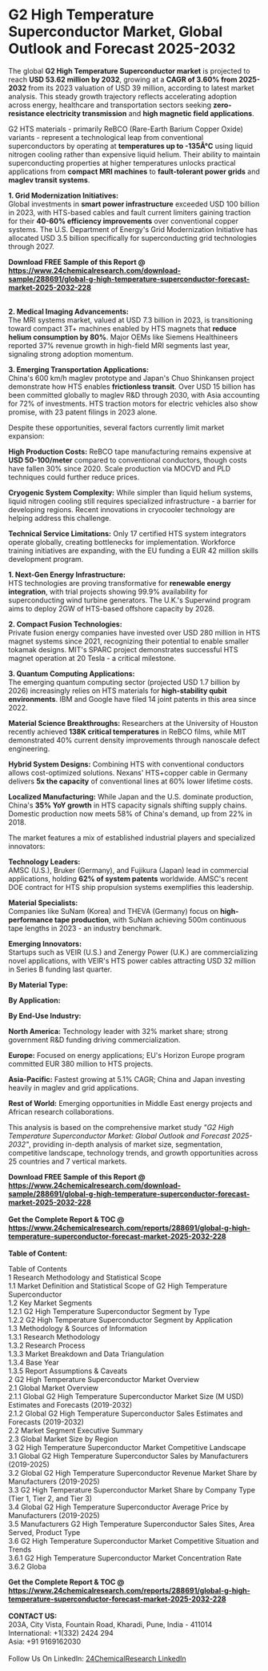 <h1>G2 High Temperature Superconductor Market, Global Outlook and Forecast 2025-2032</h1><p>The global <strong>G2 High Temperature Superconductor market</strong> is projected to reach <strong>USD 53.62 million by 2032</strong>, growing at a <strong>CAGR of 3.60% from 2025-2032</strong> from its 2023 valuation of USD 39 million, according to latest market analysis. This steady growth trajectory reflects accelerating adoption across energy, healthcare and transportation sectors seeking <strong>zero-resistance electricity transmission</strong> and <strong>high magnetic field applications</strong>.</p><p>G2 HTS materials - primarily ReBCO (Rare-Earth Barium Copper Oxide) variants - represent a technological leap from conventional superconductors by operating at <strong>temperatures up to -135Â°C</strong> using liquid nitrogen cooling rather than expensive liquid helium. Their ability to maintain superconducting properties at higher temperatures unlocks practical applications from <strong>compact MRI machines</strong> to <strong>fault-tolerant power grids</strong> and <strong>maglev transit systems</strong>.</p><p><strong>1. Grid Modernization Initiatives:</strong><br>
Global investments in <strong>smart power infrastructure</strong> exceeded USD 100 billion in 2023, with HTS-based cables and fault current limiters gaining traction for their <strong>40-60% efficiency improvements</strong> over conventional copper systems. The U.S. Department of Energy's Grid Modernization Initiative has allocated USD 3.5 billion specifically for superconducting grid technologies through 2027.</p><div><b>Download FREE Sample of this Report @ 
            <a href="https://www.24chemicalresearch.com/download-sample/288691/global-g-high-temperature-superconductor-forecast-market-2025-2032-228">
            https://www.24chemicalresearch.com/download-sample/288691/global-g-high-temperature-superconductor-forecast-market-2025-2032-228</a></b></div><br><p><strong>2. Medical Imaging Advancements:</strong><br>
The MRI systems market, valued at USD 7.3 billion in 2023, is transitioning toward compact 3T+ machines enabled by HTS magnets that <strong>reduce helium consumption by 80%</strong>. Major OEMs like Siemens Healthineers reported 37% revenue growth in high-field MRI segments last year, signaling strong adoption momentum.</p><p><strong>3. Emerging Transportation Applications:</strong><br>
China's 600 km/h maglev prototype and Japan's Chuo Shinkansen project demonstrate how HTS enables <strong>frictionless transit</strong>. Over USD 15 billion has been committed globally to maglev R&amp;D through 2030, with Asia accounting for 72% of investments. HTS traction motors for electric vehicles also show promise, with 23 patent filings in 2023 alone.</p><p>Despite these opportunities, several factors currently limit market expansion:</p><p><strong>High Production Costs:</strong> ReBCO tape manufacturing remains expensive at <strong>USD 50-100/meter</strong> compared to conventional conductors, though costs have fallen 30% since 2020. Scale production via MOCVD and PLD techniques could further reduce prices.</p><p><strong>Cryogenic System Complexity:</strong> While simpler than liquid helium systems, liquid nitrogen cooling still requires specialized infrastructure - a barrier for developing regions. Recent innovations in cryocooler technology are helping address this challenge.</p><p><strong>Technical Service Limitations:</strong> Only 17 certified HTS system integrators operate globally, creating bottlenecks for implementation. Workforce training initiatives are expanding, with the EU funding a EUR 42 million skills development program.</p><p><strong>1. Next-Gen Energy Infrastructure:</strong><br>
HTS technologies are proving transformative for <strong>renewable energy integration</strong>, with trial projects showing 99.9% availability for superconducting wind turbine generators. The U.K.'s Superwind program aims to deploy 2GW of HTS-based offshore capacity by 2028.</p><p><strong>2. Compact Fusion Technologies:</strong><br>
Private fusion energy companies have invested over USD 280 million in HTS magnet systems since 2021, recognizing their potential to enable smaller tokamak designs. MIT's SPARC project demonstrates successful HTS magnet operation at 20 Tesla - a critical milestone.</p><p><strong>3. Quantum Computing Applications:</strong><br>
The emerging quantum computing sector (projected USD 1.7 billion by 2026) increasingly relies on HTS materials for <strong>high-stability qubit environments</strong>. IBM and Google have filed 14 joint patents in this area since 2022.</p><p><strong>Material Science Breakthroughs:</strong> Researchers at the University of Houston recently achieved <strong>138K critical temperatures</strong> in ReBCO films, while MIT demonstrated 40% current density improvements through nanoscale defect engineering.</p><p><strong>Hybrid System Designs:</strong> Combining HTS with conventional conductors allows cost-optimized solutions. Nexans' HTS+copper cable in Germany delivers <strong>5x the capacity</strong> of conventional lines at 60% lower lifetime costs.</p><p><strong>Localized Manufacturing:</strong> While Japan and the U.S. dominate production, China's <strong>35% YoY growth</strong> in HTS capacity signals shifting supply chains. Domestic production now meets 58% of China's demand, up from 22% in 2018.</p><p>The market features a mix of established industrial players and specialized innovators:</p><p><strong>Technology Leaders:</strong><br>
AMSC (U.S.), Bruker (Germany), and Fujikura (Japan) lead in commercial applications, holding <strong>62% of system patents</strong> worldwide. AMSC's recent DOE contract for HTS ship propulsion systems exemplifies this leadership.</p><p><strong>Material Specialists:</strong><br>
Companies like SuNam (Korea) and THEVA (Germany) focus on <strong>high-performance tape production</strong>, with SuNam achieving 500m continuous tape lengths in 2023 - an industry benchmark.</p><p><strong>Emerging Innovators:</strong><br>
Startups such as VEIR (U.S.) and Zenergy Power (U.K.) are commercializing novel applications, with VEIR's HTS power cables attracting USD 32 million in Series B funding last quarter.</p><p><strong>By Material Type:</strong></p><p><strong>By Application:</strong></p><p><strong>By End-Use Industry:</strong></p><p><strong>North America:</strong> Technology leader with 32% market share; strong government R&amp;D funding driving commercialization.</p><p><strong>Europe:</strong> Focused on energy applications; EU's Horizon Europe program committed EUR 380 million to HTS projects.</p><p><strong>Asia-Pacific:</strong> Fastest growing at 5.1% CAGR; China and Japan investing heavily in maglev and grid applications.</p><p><strong>Rest of World:</strong> Emerging opportunities in Middle East energy projects and African research collaborations.</p><p>This analysis is based on the comprehensive market study <em>"G2 High Temperature Superconductor Market: Global Outlook and Forecast 2025-2032"</em>, providing in-depth analysis of market size, segmentation, competitive landscape, technology trends, and growth opportunities across 25 countries and 7 vertical markets.</p><div><b>Download FREE Sample of this Report @ 
            <a href="https://www.24chemicalresearch.com/download-sample/288691/global-g-high-temperature-superconductor-forecast-market-2025-2032-228">
            https://www.24chemicalresearch.com/download-sample/288691/global-g-high-temperature-superconductor-forecast-market-2025-2032-228</a></b></div><br><div><b>Get the Complete Report & TOC @ 
            <a href="https://www.24chemicalresearch.com/reports/288691/global-g-high-temperature-superconductor-forecast-market-2025-2032-228">
            https://www.24chemicalresearch.com/reports/288691/global-g-high-temperature-superconductor-forecast-market-2025-2032-228</a></b></div><br>
            <b>Table of Content:</b><p>Table of Contents<br />
1 Research Methodology and Statistical Scope<br />
1.1 Market Definition and Statistical Scope of G2 High Temperature Superconductor<br />
1.2 Key Market Segments<br />
1.2.1 G2 High Temperature Superconductor Segment by Type<br />
1.2.2 G2 High Temperature Superconductor Segment by Application<br />
1.3 Methodology & Sources of Information<br />
1.3.1 Research Methodology<br />
1.3.2 Research Process<br />
1.3.3 Market Breakdown and Data Triangulation<br />
1.3.4 Base Year<br />
1.3.5 Report Assumptions & Caveats<br />
2 G2 High Temperature Superconductor Market Overview<br />
2.1 Global Market Overview<br />
2.1.1 Global G2 High Temperature Superconductor Market Size (M USD) Estimates and Forecasts (2019-2032)<br />
2.1.2 Global G2 High Temperature Superconductor Sales Estimates and Forecasts (2019-2032)<br />
2.2 Market Segment Executive Summary<br />
2.3 Global Market Size by Region<br />
3 G2 High Temperature Superconductor Market Competitive Landscape<br />
3.1 Global G2 High Temperature Superconductor Sales by Manufacturers (2019-2025)<br />
3.2 Global G2 High Temperature Superconductor Revenue Market Share by Manufacturers (2019-2025)<br />
3.3 G2 High Temperature Superconductor Market Share by Company Type (Tier 1, Tier 2, and Tier 3)<br />
3.4 Global G2 High Temperature Superconductor Average Price by Manufacturers (2019-2025)<br />
3.5 Manufacturers G2 High Temperature Superconductor Sales Sites, Area Served, Product Type<br />
3.6 G2 High Temperature Superconductor Market Competitive Situation and Trends<br />
3.6.1 G2 High Temperature Superconductor Market Concentration Rate<br />
3.6.2 Globa</p><div><b>Get the Complete Report & TOC @ 
            <a href="https://www.24chemicalresearch.com/reports/288691/global-g-high-temperature-superconductor-forecast-market-2025-2032-228">
            https://www.24chemicalresearch.com/reports/288691/global-g-high-temperature-superconductor-forecast-market-2025-2032-228</a></b></div><br><b>CONTACT US:</b><br>
            203A, City Vista, Fountain Road, Kharadi, Pune, India - 411014<br>
            International: +1(332) 2424 294<br>
            Asia: +91 9169162030 <br><br>
            Follow Us On LinkedIn: <a href="https://www.linkedin.com/company/24chemicalresearch/">24ChemicalResearch LinkedIn</a>